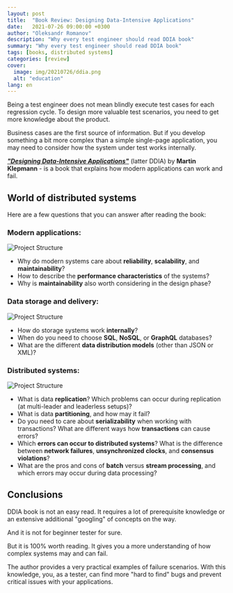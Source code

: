 ```yaml
---
layout: post
title:  "Book Review: Designing Data-Intensive Applications"
date:   2021-07-26 09:00:00 +0300
author: "Oleksandr Romanov"
description: "Why every test engineer should read DDIA book"
summary: "Why every test engineer should read DDIA book"
tags: [books, distributed systems]
categories: [review]
cover:
  image: img/20210726/ddia.png
  alt: "education"
lang: en
---
```


Being a test engineer does not mean blindly execute test cases for each regression cycle. To design more valuable test scenarios, you need to get more knowledge about the product.  

Business cases are the first source of information. But if you develop something a bit more complex than a simple single-page application, you may need to consider how the system under test works internally.  
 
[***"Designing Data-Intensive Applications"***](https://www.oreilly.com/library/view/designing-data-intensive-applications/9781491903063/) (latter DDIA) by **Martin Klepmann** - is a book that explains how modern applications can work and fail.

## World of distributed systems

Here are a few questions that you can answer after reading the book:

### Modern applications:
  ![Project Structure](/img/20210726/sys_architecture.png)  

  - Why do modern systems care about **reliability**, **scalability**, and **maintainability**?
  - How to describe the **performance characteristics** of the systems?
  - Why is **maintainability** also worth considering in the design phase? 


### Data storage and delivery:
  ![Project Structure](/img/20210726/protobuffs.png)
  - How do storage systems work **internally**? 
  - When do you need to choose **SQL**, **NoSQL**, or **GraphQL** databases? 
  - What are the different **data distribution models** (other than JSON or XML)?  

### Distributed systems:
  ![Project Structure](/img/20210726/error.png)  

  - What is data **replication**? Which problems can occur during replication (at multi-leader and leaderless setups)?
  - What is data **partitioning**, and how may it fail? 
  - Do you need to care about **serializability** when working with transactions? What are different ways how **transactions** can cause errors?
  - Which **errors can occur to distributed systems**? What is the difference between **network failures**, **unsynchronized clocks**, and **consensus violations**? 
  - What are the pros and cons of **batch** versus **stream processing**, and which errors may occur during data processing?

## Conclusions  

DDIA book is not an easy read. It requires a lot of prerequisite knowledge or an extensive additional "googling" of concepts on the way.

And it is not for beginner tester for sure. 

But it is 100% worth reading. 
It gives you a more understanding of how complex systems may and can fail.  

The author provides a very practical examples of failure scenarios.
With this knowledge, you, as a tester, can find more "hard to find" bugs and prevent critical issues with your applications. 
